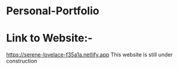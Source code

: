# Personal-Portfolio
# Link to Website:-
https://serene-lovelace-f35a1a.netlify.app
This website is still under construction
